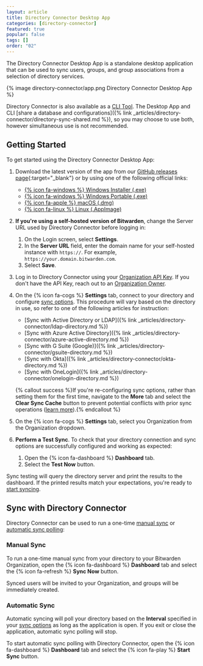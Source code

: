 ```yaml
---
layout: article
title: Directory Connector Desktop App
categories: [directory-connector]
featured: true
popular: false
tags: []
order: "02"
---
```


The Directory Connector Desktop App is a standalone desktop application that can be used to sync users, groups, and group associations from a selection of directory services.

{% image directory-connector/app.png Directory Connector Desktop App %}

Directory Connector is also available as a [CLI Tool](/directory-sync-cli). The Desktop App and CLI [share a database and configurations]({% link _articles/directory-connector/directory-sync-shared.md %}), so you may choose to use both, however simultaneous use is not recommended.

## Getting Started

To get started using the Directory Connector Desktop App:

1. Download the latest version of the app from our [GitHub releases page](https://github.com/bitwarden/directory-connector/releases){:target="_blank"} or by using one of the following official links:

   - [{% icon fa-windows %} Windows Installer (.exe)](https://vault.bitwarden.com/download/?app=connector&platform=windows)
   - [{% icon fa-windows %} Windows Portable (.exe)](https://vault.bitwarden.com/download/?app=connector&platform=windows&variant=portable)
   - [{% icon fa-apple %} macOS (.dmg)](https://vault.bitwarden.com/download/?app=connector&platform=macos)
   - [{% icon fa-linux %} Linux (.AppImage)](https://vault.bitwarden.com/download/?app=connector&platform=linux)

2. **If you're using a self-hosted version of Bitwarden**, change the Server URL used by Directory Connector before logging in:

   1. On the Login screen, select **Settings**.
   2. In the **Server URL** field, enter the domain name for your self-hosted instance with `https://`. For example, `https://your.domain.bitwarden.com`.
   3. Select **Save**.
3. Log in to Directory Connector using your [Organization API Key](/public-api/#authentication). If you don't have the API Key, reach out to an [Organization Owner](/user-types-access-control/).
4. On the {% icon fa-cogs %} **Settings** tab, connect to your directory and configure [sync options](/user-group-filters/). This procedure will vary based on the directory in use, so refer to one of the following articles for instruction:

   - [Sync with Active Directory or LDAP]({% link _articles/directory-connector/ldap-directory.md %})
   - [Sync with Azure Active Directory]({% link _articles/directory-connector/azure-active-directory.md %})
   - [Sync with G Suite (Google)]({% link _articles/directory-connector/gsuite-directory.md %})
   - [Sync with Okta]({% link _articles/directory-connector/okta-directory.md %})
   - [Sync with OneLogin]({% link _articles/directory-connector/onelogin-directory.md %})

   {% callout success %}If you're re-configuring sync options, rather than setting them for the first time, navigate to the **More** tab and select the **Clear Sync Cache** button to prevent potential conflicts with prior sync operations ([learn more](/clear-sync-cache/)).{% endcallout %}
5. On the {% icon fa-cogs %} **Settings** tab, select you Organization from the Organization dropdown.
6. **Perform a Test Sync**. To check that your directory connection and sync options are successfully configured and working as expected:

   1. Open the {% icon fa-dashboard %} **Dashboard** tab.
   2. Select the **Test Now** button.

Sync testing will query the directory server and print the results to the dashboard. If the printed results match your expectations, you're ready to [start syncing](#sync-with-directory-connector).

## Sync with Directory Connector

Directory Connector can be used to run a one-time [manual sync](#manual-sync) or [automatic sync polling](#automatic-sync):

### Manual Sync

To run a one-time manual sync from your directory to your Bitwarden Organization, open the {% icon fa-dashboard %} **Dashboard** tab and select the {% icon fa-refresh %} **Sync Now** button.

Synced users will be invited to your Organization, and groups will be immediately created.

### Automatic Sync

Automatic syncing will poll your directory based on the **Interval** specified in your [sync options](/user-group-filters/) as long as the application is open. If you exit or close the application, automatic sync polling will stop.

To start automatic sync polling with Directory Connector, open the {% icon fa-dashboard %} **Dashboard** tab and select the {% icon fa-play %} **Start Sync** button.
